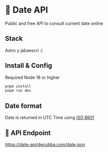 # 📅 Date API

Public and free API to consult current date online

## Stack

Astro y jabaescri :)

## Install & Config

Required Node 18 or higher

```sh
pnpm install
pnpm run dev
```

## Date format

Date is returned in UTC Time using [ISO 8601](https://en.wikipedia.org/wiki/ISO_8601)

## 🧞 API Endpoint

[https://date-api/decubba.com/date.json](https://date-api.decubba.com/date.json)
